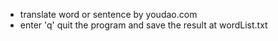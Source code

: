 - translate word or sentence by youdao.com
- enter 'q' quit the program and save the result at wordList.txt
